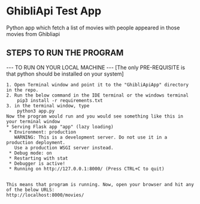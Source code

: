 # GhibliApi Test App
Python app which fetch a list of movies with people appeared in those movies from Ghibliapi
## STEPS TO RUN THE PROGRAM  ##

  --- TO RUN ON YOUR LOCAL MACHINE ---
    [The only PRE-REQUISITE is that python should be installed on your system]
    

    1. Open Terminal window and point it to the "GhibliApiApp" directory in the repo.
    2. Run the below command in the IDE terminal or the windows terminal
        pip3 install -r requirements.txt
    3. in the terminal window, type
        python3 app.py
    Now the program would run and you would see something like this in your terminal window
    * Serving Flask app "app" (lazy loading)
     * Environment: production
       WARNING: This is a development server. Do not use it in a production deployment.
       Use a production WSGI server instead.
     * Debug mode: on
     * Restarting with stat
     * Debugger is active!
     * Running on http://127.0.0.1:8000/ (Press CTRL+C to quit)


    This means that program is running. Now, open your browser and hit any of the below URLS:
    http://localhost:8000/movies/
